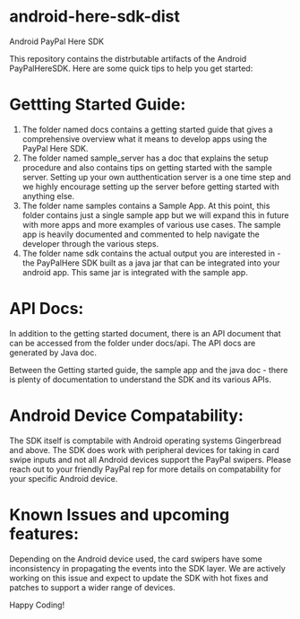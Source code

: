 android-here-sdk-dist
=====================

Android PayPal Here SDK

This repository contains the distrbutable artifacts of the Android PayPalHereSDK. Here are some quick tips to help you get started:

Gettting Started Guide:
=======================
1. The folder named docs contains a getting started guide that gives a comprehensive overview what it means to develop apps using the PayPal Here SDK.
2. The folder named sample_server has a doc that explains the setup procedure and also contains tips on getting started with the sample server. Setting up your own autthentication server is a one time step and we highly encourage setting up the server before getting started with anything else.
3. The folder name samples contains a Sample App. At this point, this folder contains just a single sample app but we will expand this in future with more apps and more examples of various use cases. The sample app is heavily documented and commented to help navigate the developer through the various steps.
4. The folder name sdk contains the actual output you are interested in - the PayPalHere SDK built as a java jar that can be integrated into your android app. This same jar is integrated with the sample app.

API Docs:
=========
In addition to the getting started document, there is an API document that can be accessed from the folder under docs/api. The API docs are generated by Java doc.

Between the Getting started guide, the sample app and the java doc - there is plenty of documentation to understand the SDK and its various APIs.

Android Device Compatability:
==============================
The SDK itself is comptabile with Android operating systems Gingerbread and above. The SDK does work with peripheral devices for taking in card swipe inputs and not all Android devices support the PayPal swipers. Please reach out to your friendly PayPal rep for more details on compatability for your specific Android device.

Known Issues and upcoming features:
===================================
Depending on the Android device used, the card swipers have some inconsistency in propagating the events into the SDK layer. We are actively working on this issue and expect to update the SDK with hot fixes and patches to support a wider range of devices.

Happy Coding!
